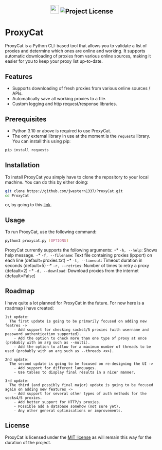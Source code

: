 <h2 align="center">
  <img src=https://forthebadge.com/images/badges/made-with-python.svg height=28> 
  <img alt="Project License" src="https://img.shields.io/github/license/billyeatcookies/Biscuit?style=for-the-badge"> 
</h2>

# ProxyCat
ProxyCat is a Python CLI-based tool that allows you to validate a list of proxies and determine which ones are online and working. It supports automatic downloading of proxies from various online sources, making it easier for you to keep your proxy list up-to-date.

## Features
- Supports downloading of fresh proxies from various online sources / APIs.
- Automatically save all working proxies to a file.
- Custom logging and http request/response libraries.

## Prerequisites
- Python 3.10 or above is required to use ProxyCat.
- The only external library in use at the moment is the `requests` library. You can install this using pip:
  
```bash
pip install requests
```

## Installation
To install ProxyCat you simply have to clone the repository to your local machine.
You can do this by either doing:

```bash
git clone https://github.com/jwestern1337/ProxyCat.git
cd ProxyCat
```

or, by going to this [link](https://github.com/jwestern1337/ProxyCat/archive/refs/heads/main.zip).

## Usage
To run ProxyCat, use the following command:

```bash
python3 proxycat.py [OPTIONS]
```

ProxyCat currently supports the following arguments:
⋅⋅* `-h, --help`: Shows help message.
⋅⋅* `-f, --filename`: Text file containing proxies (ip:port) on each line (default=proxies.txt)
⋅⋅* `-t, --timeout`: Timeout duration in seconds (default=5)
⋅⋅* `-r, --retries`: Number of times to retry a proxy (default=2)
⋅⋅* `-d, --download`: Download proxies from the internet (default=False)

## Roadmap
I have quite a lot planned for ProxyCat in the future. For now here is a roadmap i have created:

```
1st update:
  The first update is going to be primarily focused on adding new featres ->
    - Add support for checking socks4/5 proxies (with username and password authentication supported).
    - Add the option to check more than one type of proxy at once (probably with an arg such as --multi).
    - Add the option to allow for a maximum number of threads to be used (probably with an arg such as --threads <x>).

2nd update:
  The second update is going to be focused on re-designing the UI ->
    - Add support for different languages.
    - Use tables to display final results in a nicer manner.

3rd update:
  The third (and possibly final major) update is going to be focused again on adding new features ->
    - Add support for several other types of auth methods for the socks4/5 proxies.
    - Add better support for HTTP/s proxies.
    - Possible add a database somehow (not sure yet).
    - Any other general optimisations or improvements.
```

## License
ProxyCat is licensed under the [MIT license](https://opensource.org/license/mit/) as will remain this way for the duration of the project.
